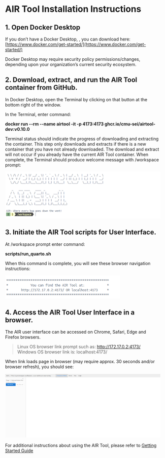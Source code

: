 # AIR Tool Installation Instructions   


## 1. Open Docker Desktop 

If you don’t have a Docker Desktop, , you can download here:
[https://www.docker.com/get-started/](https://www.docker.com/get-started/)

 Docker Desktop may require security policy permissions/changes, depending upon your organization’s current security ecosystem.

## 2. Download, extract, and run the AIR Tool container from GitHub.

In Docker Desktop, open the Terminal by clicking on that button at the bottom right of the window. 

In the Terminal, enter command: 

**docker run --rm --name airtool -it -p 4173:4173 ghcr.io/cmu-sei/airtool-dev:v0.10.0**

Terminal status should indicate the progress of downloading and extracting the container. 
This step only downloads and extracts if there is a new container that you have not already downloaded.  The download and extract will not occur if you already have the current AIR Tool container. 
When complete, the Terminal should produce welcome message with /workspace prompt: 

 <img src="./log_retrieval_instructions_files/media/welcome_message.png"
  alt="AIR Tool welcome message." />

## 3.  Initiate the AIR Tool scripts for User Interface.

At /workspace prompt enter command:

**scripts/run_quarto.sh**

When this command is complete, you will see these browser navigation instructions:  

 <img src="./log_retrieval_instructions_files/media/You_Can_Find.png"
  alt="AIR Tool browser instructions." />

## 4.	Access the AIR Tool User Interface in a browser. 

The AIR user interface can be accessed on Chrome, Safari, Edge and Firefox browsers. 

> Linux OS browser link prompt such as: http://172.17.0.2:4173/   
> Windows OS browser link is:  localhost:4173/ 

When link loads page in browser (may require approx. 30 seconds and/or browser refresh), you should see:  

 <img src="./log_retrieval_instructions_files/media/AIR_Open_UI.png"
 style="width:5.43107in;height:2.1527in"
 alt="AIR Tool screen at start up." />


For additional instructions about using the AIR Tool, please refer to [Getting Started Guide](./getting_started.md) 
